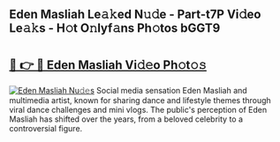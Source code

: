 ## Eden Masliah Le𝚊𝚔ed N𝚞𝚍e - Part-t7P Vi𝚍eo Le𝚊𝚔s - H𝚘t O𝚗lyf𝚊ns Ph𝚘tos bGGT9

# <h2><a href="http://hffu90.feru.top/?c=Eden+Masliah">🔗 👉 🔴 Eden Masliah Vi𝚍𝚎o Ph𝚘t𝚘𝚜</a></h2>

[![Eden Masliah Nu𝚍𝚎s](https://i.imgur.com/0TWrTi3.gif)](http://hffu90.feru.top/?c=Eden+Masliah)
Social media sensation Eden Masliah and multimedia artist, known for sharing dance and lifestyle themes through viral dance challenges and mini vlogs. The public's perception of Eden Masliah has shifted over the years, from a beloved celebrity to a controversial figure. 

